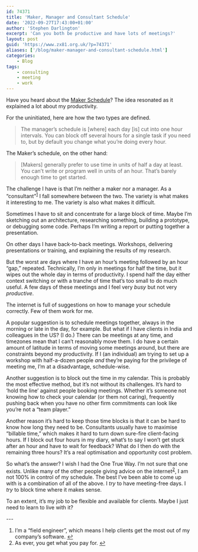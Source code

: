```yaml
---
id: 74371
title: 'Maker, Manager and Consultant Schedule'
date: '2022-09-27T17:43:00+01:00'
author: 'Stephen Darlington'
excerpt: 'Can you both be productive and have lots of meetings?'
layout: post
guid: 'https://www.zx81.org.uk/?p=74371'
aliases: ['/blog/maker-manager-and-consultant-schedule.html']
categories:
    - Blog
tags:
    - consulting
    - meeting
    - work
---
```


<span style="font-size: revert;">Have you heard about the </span>[Maker Schedule](http://www.paulgraham.com/makersschedule.html)<span style="font-size: revert;">? The idea resonated as it explained a lot about my productivity.</span>

For the uninitiated, here are how the two types are defined.

> The manager’s schedule is \[where\] each day \[is\] cut into one hour intervals. You can block off several hours for a single task if you need to, but by default you change what you’re doing every hour.

The Maker’s schedule, on the other hand:

> \[Makers\] generally prefer to use time in units of half a day at least. You can’t write or program well in units of an hour. That’s barely enough time to get started.

The challenge I have is that I’m neither a maker nor a manager. As a “consultant”<sup>[1](#fn1-23058 "see footnote")</sup> I fall somewhere between the two. The variety is what makes it interesting to me. The variety is also what makes it difficult.

Sometimes I have to sit and concentrate for a large block of time. Maybe I’m sketching out an architecture, researching something, building a prototype, or debugging some code. Perhaps I’m writing a report or putting together a presentation.

On other days I have back-to-back meetings. Workshops, delivering presentations or training, and explaining the results of my research.

But the worst are days where I have an hour’s meeting followed by an hour “gap,” repeated. Technically, I’m only in meetings for half the time, but it wipes out the whole day in terms of productivity. I spend half the day either context switching or with a tranche of time that’s too small to do much useful. A few days of these meetings and I feel very *busy* but not very *productive*.

The internet is full of suggestions on how to manage your schedule correctly. Few of them work for me.

A popular suggestion is to schedule meetings together, always in the morning or late in the day, for example. But what if I have clients in India and colleagues in the US? (I do.) There can be meetings at any time, and timezones mean that I can’t reasonably move them. I do have a certain amount of latitude in terms of moving some meetings around, but there are constraints beyond my productivity. If I (an individual) am trying to set up a workshop with half-a-dozen people *and* they’re paying for the privilege of meeting me, I’m at a disadvantage, schedule-wise.

Another suggestion is to block out the time in my calendar. This is probably the most effective method, but it’s not without its challenges. It’s hard to ‘hold the line’ against people booking meetings. Whether it’s someone not knowing how to check your calendar (or them not caring), frequently pushing back when you have no other firm commitments can look like you’re not a “team player.”

Another reason it’s hard to keep those time blocks is that it can be hard to know how long they need to be. Consultants usually have to maximise “billable time,” which makes it hard to turn down sure-fire client-facing hours. If I block out four hours in my diary, what’s to say I won’t get stuck after an hour and have to wait for feedback? What do I then do with the remaining three hours? It’s a real optimisation and opportunity cost problem.

So what’s the answer? I wish I had the One True Way. I’m not sure that one exists. Unlike many of the other people giving advice on the internet<sup>[2](#fn2-23058 "see footnote")</sup>, I am not 100% in control of my schedule. The best I’ve been able to come up with is a combination of all of the above. I *try* to have meeting-free days. I *try* to block time where it makes sense.

To an extent, it’s my job to be flexible and available for clients. Maybe I just need to learn to live with it?

<div class="footnotes">---

1. I’m a “field engineer”, which means I help clients get the most out of my company’s software. [↩︎](#fnr1-23058 "return to article")
2. As ever, you get what you pay for. [↩︎](#fnr2-23058 "return to article")

</div>